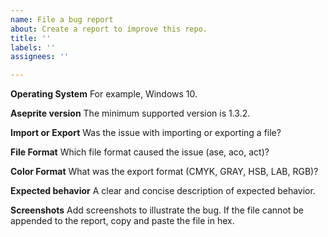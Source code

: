 ```yaml
---
name: File a bug report
about: Create a report to improve this repo.
title: ''
labels: ''
assignees: ''

---
```


**Operating System**
For example, Windows 10.

**Aseprite version**
The minimum supported version is 1.3.2.

**Import or Export**
Was the issue with importing or exporting a file?

**File Format**
Which file format caused the issue (ase, aco, act)?

**Color Format**
What was the export format (CMYK, GRAY, HSB, LAB, RGB)?

**Expected behavior**
A clear and concise description of expected behavior.

**Screenshots**
Add screenshots to illustrate the bug.
If the file cannot be appended to the report, copy and paste the file in hex.